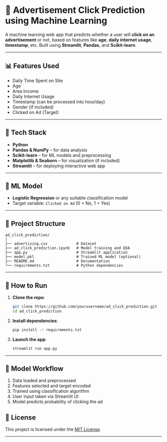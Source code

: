 # 📢 Advertisement Click Prediction using Machine Learning

A machine learning web app that predicts whether a user will **click on an advertisement** or not, based on features like **age**, **daily internet usage**, **timestamp**, etc. Built using **Streamlit**, **Pandas**, and **Scikit-learn**.

---

## 📊 Features Used

* Daily Time Spent on Site
* Age
* Area Income
* Daily Internet Usage
* Timestamp (can be processed into hour/day)
* Gender (if included)
* Clicked on Ad (Target)

---

## 🧠 Tech Stack

* **Python**
* **Pandas & NumPy** – for data analysis
* **Scikit-learn** – for ML models and preprocessing
* **Matplotlib & Seaborn** – for visualization (if included)
* **Streamlit** – for deploying interactive web app

---

## 🧪 ML Model

* **Logistic Regression** or any suitable classification model
* Target variable: `Clicked on Ad` (0 = No, 1 = Yes)

---

## 📂 Project Structure

```
ad_click_prediction/
│
├── advertising.csv             # Dataset
├── ad_click_prediction.ipynb   # Model training and EDA
├── app.py                      # Streamlit application
├── model.pkl                   # Trained ML model (optional)
├── README.md                   # Documentation
└── requirements.txt            # Python dependencies
```

---

## 🚀 How to Run

1. **Clone the repo**:

   ```bash
   git clone https://github.com/yourusername/ad_click_prediction.git
   cd ad_click_prediction
   ```

2. **Install dependencies**:

   ```bash
   pip install -r requirements.txt
   ```

3. **Launch the app**:

   ```bash
   streamlit run app.py
   ```

---

## 🧠 Model Workflow

1. Data loaded and preprocessed
2. Features selected and target encoded
3. Trained using classification algorithm
4. User input taken via Streamlit UI
5. Model predicts probability of clicking the ad



## 📜 License

This project is licensed under the [MIT License](LICENSE).

---

